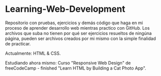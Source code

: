 # Learning-Web-Development
Repositorio con pruebas, ejercicios y demás código que haga en mi proceso de aprender desarrollo web mientras practico con GitHub. Los archivos que suba no tienen por qué ser ejercicios resueltos de ningúna página, pueden ser archivos creados por mi mismo con la simple finalidad de practicar.

Actualmente: HTML &amp; CSS.

Estudiando ahora mismo: Curso "Responsive Web Design" de freeCodeCamp - finished "Learn HTML by Building a Cat Photo App".
